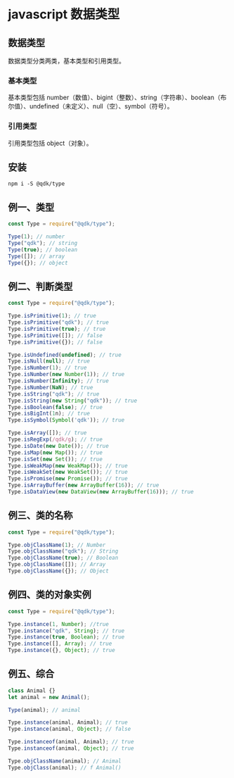 # javascript 数据类型

## 数据类型

数据类型分类两类，基本类型和引用类型。

### 基本类型

基本类型包括 number（数值）、bigint（整数）、string（字符串）、boolean（布尔值）、undefined（未定义）、null（空）、symbol（符号）。

### 引用类型

引用类型包括 object（对象）。

## 安装

```
npm i -S @qdk/type
```

## 例一、类型

```javascript
const Type = require("@qdk/type");

Type(1); // number
Type("qdk"); // string
Type(true); // boolean
Type([]); // array
Type({}); // object
```

## 例二、判断类型

```javascript
const Type = require("@qdk/type");

Type.isPrimitive(1); // true
Type.isPrimitive("qdk"); // true
Type.isPrimitive(true); // true
Type.isPrimitive([]); // false
Type.isPrimitive({}); // false

Type.isUndefined(undefined); // true
Type.isNull(null); // true
Type.isNumber(1); // true
Type.isNumber(new Number(1)); // true
Type.isNumber(Infinity); // true
Type.isNumber(NaN); // true
Type.isString("qdk"); // true
Type.isString(new String("qdk")); // true
Type.isBoolean(false); // true
Type.isBigInt(1n); // true
Type.isSymbol(Symbol('qdk')); // true

Type.isArray([]); // true
Type.isRegExp(/qdk/g); // true
Type.isDate(new Date()); // true
Type.isMap(new Map()); // true
Type.isSet(new Set()); // true
Type.isWeakMap(new WeakMap()); // true
Type.isWeakSet(new WeakSet()); // true
Type.isPromise(new Promise()); // true
Type.isArrayBuffer(new ArrayBuffer(16)); // true
Type.isDataView(new DataView(new ArrayBuffer(16))); // true
```

## 例三、类的名称

```javascript
const Type = require("@qdk/type");

Type.objClassName(1); // Number
Type.objClassName("qdk"); // String
Type.objClassName(true); // Boolean
Type.objClassName([]); // Array
Type.objClassName({}); // Object
```

## 例四、类的对象实例

```javascript
const Type = require("@qdk/type");

Type.instance(1, Number); //true
Type.instance("qdk", String); // true
Type.instance(true, Boolean); // true
Type.instance([], Array); // true
Type.instance({}, Object); // true
```

## 例五、综合

```javascript
class Animal {}
let animal = new Animal();

Type(animal); // animal

Type.instance(animal, Animal); // true
Type.instance(animal, Object); // false

Type.instanceof(animal, Animal); // true
Type.instanceof(animal, Object); // true

Type.objClassName(animal); // Animal
Type.objClass(animal); // f Animal()
```

